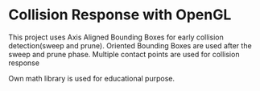 # Collision Response with OpenGL
This project uses Axis Aligned Bounding Boxes for early collision detection(sweep and prune). Oriented Bounding Boxes are used after the sweep and prune phase.
Multiple contact points are used for collision response

Own math library is used for educational purpose.
